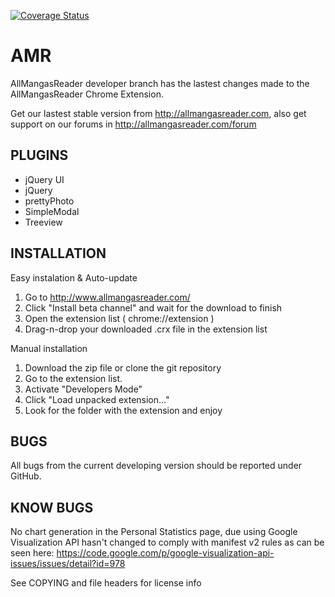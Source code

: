 [![Coverage Status](https://coveralls.io/repos/AllMangasReader-dev/AMR/badge.png)](https://coveralls.io/r/AllMangasReader-dev/AMR)

AMR
===
AllMangasReader developer branch has the lastest changes made
to the AllMangasReader Chrome Extension.

Get our lastest stable version from http://allmangasreader.com,
also get support on our forums in http://allmangasreader.com/forum

PLUGINS
-------------
* jQuery UI
* jQuery
* prettyPhoto
* SimpleModal
* Treeview
  
INSTALLATION
-------------
Easy instalation & Auto-update

1. Go to http://www.allmangasreader.com/
2. Click "Install beta channel" and wait for the download to finish
3. Open the extension list ( chrome://extension )
4. Drag-n-drop your downloaded .crx file in the extension list

Manual installation

1. Download the zip file or clone the git repository
2. Go to the extension list.
3. Activate "Developers Mode"
4. Click "Load unpacked extension…"
5. Look for the folder with the extension and enjoy

BUGS
-------------
All bugs from the current developing version should be
reported under GitHub.

KNOW BUGS
----------
No chart generation in the Personal Statistics page,
due using Google Visualization API hasn't changed to
comply with manifest v2 rules as can be seen here:
https://code.google.com/p/google-visualization-api-issues/issues/detail?id=978

See COPYING and file headers for license info
